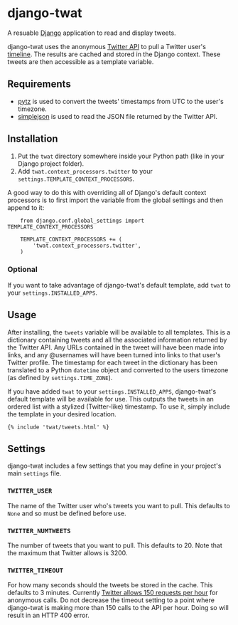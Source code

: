 django-twat
===========

A resuable [Django](http://www.djangoproject.com) application to read and display tweets.

django-twat uses the anonymous [Twitter API](http://dev.twitter.com) to pull a Twitter user's [timeline](http://dev.twitter.com/doc/get/statuses/user_timeline). The results are cached and stored in the Django context. These tweets are then accessible as a template variable.


Requirements
------------

* [pytz](http://pytz.sourceforge.net/) is used to convert the tweets' timestamps from UTC to the user's timezone.
* [simplejson](https://github.com/simplejson/simplejson) is used to read the JSON file returned by the Twitter API.


Installation
------------

1. Put the `twat` directory somewhere inside your Python path (like in your Django project folder).
2. Add `twat.context_processors.twitter` to your `settings.TEMPLATE_CONTEXT_PROCESSORS`.

  A good way to do this with overriding all of Django's default context processors is to first import the variable from the global settings and then append to it:

        from django.conf.global_settings import TEMPLATE_CONTEXT_PROCESSORS

        TEMPLATE_CONTEXT_PROCESSORS += (
            'twat.context_processors.twitter',
        )


### Optional

If you want to take advantage of django-twat's default template, add `twat` to your `settings.INSTALLED_APPS`.


Usage
-----

After installing, the `tweets` variable will be available to all templates. This is a dictionary containing tweets and all the associated information returned by the Twitter API. Any URLs contained in the tweet will have been made into links, and any @usernames will have been turned into links to that user's Twitter profile. The timestamp for each tweet in the dictionary has been translated to a Python `datetime` object and converted to the users timezone (as defined by `settings.TIME_ZONE`).

If you have added `twat` to your `settings.INSTALLED_APPS`, django-twat's default template will be available for use. This outputs the tweets in an ordered list with a stylized (Twitter-like) timestamp. To use it, simply include the template in your desired location.

    {% include 'twat/tweets.html' %}


Settings
--------

django-twat includes a few settings that you may define in your project's main `settings` file.

### `TWITTER_USER`

The name of the Twitter user who's tweets you want to pull. This defaults to `None` and so must be defined before use.


### `TWITTER_NUMTWEETS`

The number of tweets that you want to pull. This defaults to 20. Note that the maximum that Twitter allows is 3200.

### `TWITTER_TIMEOUT`

For how many seconds should the tweets be stored in the cache. This defaults to 3 minutes. Currently [Twitter allows 150 requests per hour](http://dev.twitter.com/pages/rate-limiting#rest) for anonymous calls. Do not decrease the timeout setting to a point where django-twat is making more than 150 calls to the API per hour. Doing so will result in an HTTP 400 error.
